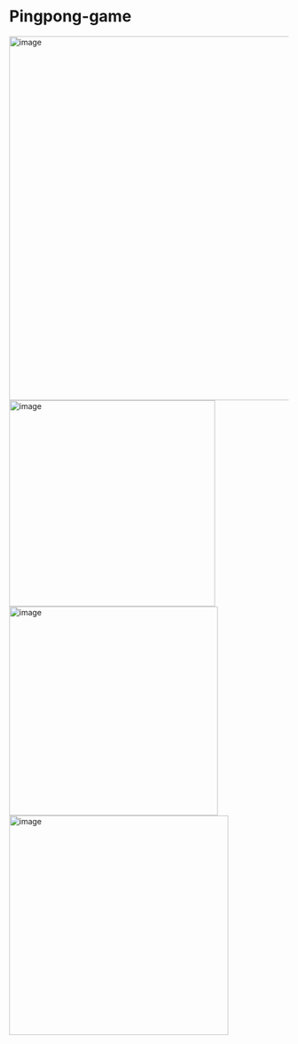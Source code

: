 # Pingpong-game

<img width="655" alt="image" src="https://user-images.githubusercontent.com/106598771/213995112-8c5bca39-ac48-437c-ad13-3a5776c14a3a.png">
<img width="371" alt="image" src="https://user-images.githubusercontent.com/106598771/213995576-14f35e44-04c7-4f35-9666-3f12251cee95.png">
<img width="376" alt="image" src="https://user-images.githubusercontent.com/106598771/213995628-ce27e5c2-4104-4095-a11e-c095fc9bdc39.png">
<img width="395" alt="image" src="https://user-images.githubusercontent.com/106598771/213996951-4c6d52db-5aca-455e-be62-14a8e5c5df61.png">
